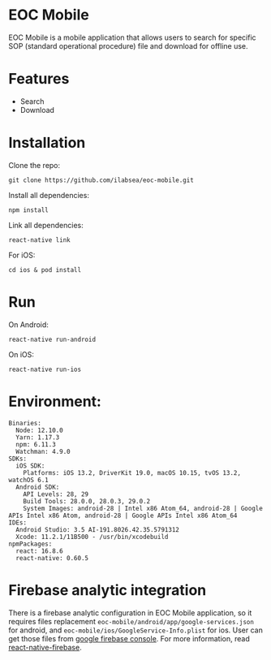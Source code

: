 # EOC Mobile
EOC Mobile is a mobile application that allows users to search for specific SOP (standard operational procedure) file and download for offline use.

# Features
- Search
- Download

# Installation

Clone the repo:
```
git clone https://github.com/ilabsea/eoc-mobile.git
```

Install all dependencies:
```
npm install
```

Link all dependencies:
```
react-native link
```

For iOS:
```
cd ios & pod install
```

# Run

On Android:
```
react-native run-android
```

On iOS:
```
react-native run-ios
```

# Environment:
```
Binaries:
  Node: 12.10.0
  Yarn: 1.17.3
  npm: 6.11.3
  Watchman: 4.9.0
SDKs:
  iOS SDK:
    Platforms: iOS 13.2, DriverKit 19.0, macOS 10.15, tvOS 13.2, watchOS 6.1
  Android SDK:
    API Levels: 28, 29
    Build Tools: 28.0.0, 28.0.3, 29.0.2
    System Images: android-28 | Intel x86 Atom_64, android-28 | Google APIs Intel x86 Atom, android-28 | Google APIs Intel x86 Atom_64
IDEs:
  Android Studio: 3.5 AI-191.8026.42.35.5791312
  Xcode: 11.2.1/11B500 - /usr/bin/xcodebuild
npmPackages:
  react: 16.8.6
  react-native: 0.60.5
```

# Firebase analytic integration
There is a firebase analytic configuration in EOC Mobile application, so it requires files replacement ```eoc-mobile/android/app/google-services.json``` for android, and ```eoc-mobile/ios/GoogleService-Info.plist``` for ios. User can get those files from [google firebase console](https://console.firebase.google.com/). For more information, read [react-native-firebase](https://github.com/invertase/react-native-firebase).
